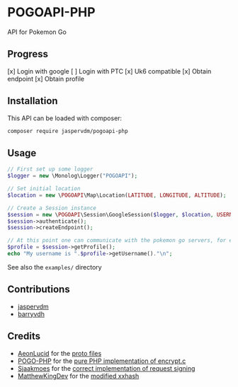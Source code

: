 # POGOAPI-PHP
API for Pokemon Go

## Progress
[x] Login with google
[ ] Login with PTC
[x] Uk6 compatible
[x] Obtain endpoint
[x] Obtain profile

## Installation
This API can be loaded with composer:
``` bash
composer require jaspervdm/pogoapi-php
```

## Usage
``` php
// First set up some logger
$logger = new \Monolog\Logger("POGOAPI");

// Set initial location
$location = new \POGOAPI\Map\Location(LATITUDE, LONGITUDE, ALTITUDE);

// Create a Session instance
$session = new \POGOAPI\Session\GoogleSession($logger, $location, USERNAME, PASSWORD);
$session->authenticate();
$session->createEndpoint();

// At this point one can communicate with the pokemon go servers, for example:
$profile = $session->getProfile();
echo "My username is ".$profile->getUsername()."\n";
```
See also the `examples/` directory

## Contributions
* [jaspervdm](https://github.com/jaspervdm)
* [barryvdh](https://github.com/barryvdh)

## Credits
* [AeonLucid](https://github.com/AeonLucid) for the [proto files](https://github.com/AeonLucid/POGOProtos)
* [POGO-PHP](https://github.com/POGO-PHP) for the [pure PHP implementation of encrypt.c](https://github.com/POGO-PHP/POGOEncrypt-PHP)
* [Sjaakmoes](https://github.com/Sjaakmoes) for the [correct implementation of request signing](https://github.com/Sjaakmoes/pokapi/blob/27cb0281500821b7b2c64150aa779a5a997080c3/src/Pokapi/Rpc/Service.php#L243)
* [MatthewKingDev](https://github.com/MatthewKingDev) for the [modified xxhash](https://github.com/MatthewKingDev/php-xxhash)

